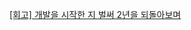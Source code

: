 [[회고] 개발을 시작한 지 벌써 2년을 되돌아보며](https://velog.io/@yongseong2/%EA%B0%9C%EB%B0%9C%EC%9D%84-%EC%8B%9C%EC%9E%91%ED%95%9C-%EC%A7%80-%EB%B2%8C%EC%8D%A8-2%EB%85%84%EC%9D%84-%EB%90%98%EB%8F%8C%EC%95%84%EB%B3%B4%EB%A9%B0)
